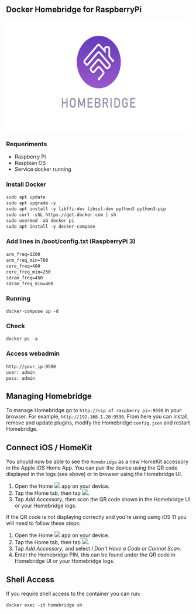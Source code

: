 ## Docker Homebridge for RaspberryPi

<p align="center">
        <img src="homebridge-lib.png" alt="PNG" height="300px" />
</p>

### Requeriments
- Raspberry Pi
- Raspbian OS
- Service docker running

### Install Docker
    sudo apt update
    sudo apt upgrade -y
    sudo apt install -y libffi-dev libssl-dev python3 python3-pip
    sudo curl -sSL https://get.docker.com | sh
    sudo usermod -aG docker pi
    sudo apt install -y docker-compose

### Add lines in /boot/config.txt (RaspberryPi 3)
    arm_freq=1200
    arm_freq_min=700
    core_freq=400
    core_freq_min=250
    sdram_freq=450
    sdram_freq_min=400

### Running
    docker-compose up -d

### Check
    docker ps -a

### Access webadmin
    http://your_ip:9590
    user: admin
    pass: admin

## Managing Homebridge
To manage Homebridge go to `http://<ip of raspberry pi>:9590` in your browser. For example, `http://192.168.1.20:9590`. From here you can install, remove and update plugins, modify the Homebridge `config.json` and restart Homebridge.

## Connect iOS / HomeKit
You should now be able to see the ```Homebridge``` as a new HomeKit accessory in the Apple iOS Home App. You can pair the device using the QR code displayed in the logs (see above) or in browser using the Homebridge UI.

1. Open the Home <img src="https://user-images.githubusercontent.com/3979615/78010622-4ea1d380-738e-11ea-8a17-e6a465eeec35.png" height="16.42px"> app on your device.
2. Tap the Home tab, then tap <img src="https://user-images.githubusercontent.com/3979615/78010869-9aed1380-738e-11ea-9644-9f46b3633026.png" height="16.42px">.
3. Tap *Add Accessory*, then scan the QR code shown in the Homebridge UI or your Homebridge logs.

If the QR code is not displaying correctly and you're using using iOS 11 you will need to follow these steps:

1. Open the Home <img src="https://user-images.githubusercontent.com/3979615/78010622-4ea1d380-738e-11ea-8a17-e6a465eeec35.png" height="16.42px"> app on your device.
2. Tap the Home tab, then tap <img src="https://user-images.githubusercontent.com/3979615/78010869-9aed1380-738e-11ea-9644-9f46b3633026.png" height="16.42px">.
3. Tap *Add Accessory*, and select *I Don't Have a Code or Cannot Scan*.
4. Enter the Homebridge PIN, this can be found under the QR code in Homebridge UI or your Homebridge logs.

## Shell Access
If you require shell access to the container you can run:

    docker exec -it homebridge sh
